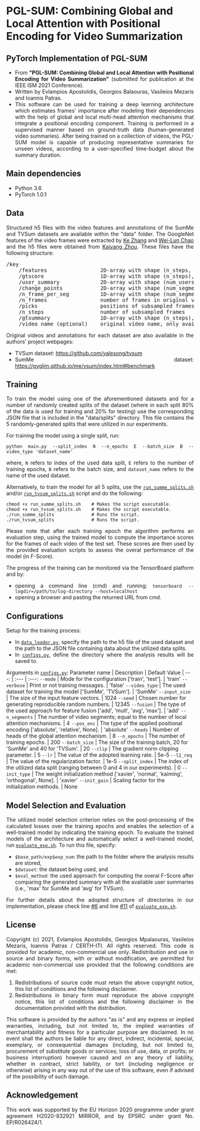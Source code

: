 # PGL-SUM: Combining Global and Local Attention with Positional Encoding for Video Summarization

## PyTorch Implementation of PGL-SUM
<div align="justify">

- From **"PGL-SUM: Combining Global and Local Attention with Positional Encoding for Video Summarization"** (submitted for publication at the IEEE ISM 2021 Conference).
- Written by Evlampios Apostolidis, Georgios Balaouras, Vasileios Mezaris and Ioannis Patras.
- This software can be used for training a deep learning architecture which estimates frames' importance after modeling their dependencies with the help of global and local multi-head attention mechanisms that integrate a positional encoding component. Training is performed in a supervised manner based on ground-truth data (human-generated video summaries). After being trained on a collection of videos, the PGL-SUM model is capable of producing representative summaries for unseen videos, according to a user-specified time-budget about the summary duration. </div>

## Main dependencies
- Python  3.6
- PyTorch 1.0.1

## Data
<div align="justify">

Structured h5 files with the video features and annotations of the SumMe and TVSum datasets are available within the "data" folder. The GoogleNet features of the video frames were extracted by [Ke Zhang](https://github.com/kezhang-cs) and [Wei-Lun Chao](https://github.com/pujols) and the h5 files were obtained from [Kaiyang Zhou](https://github.com/KaiyangZhou/pytorch-vsumm-reinforce). These files have the following structure:
<pre>
/key
    /features                 2D-array with shape (n_steps, feature-dimension)
    /gtscore                  1D-array with shape (n_steps), stores ground truth improtance score (used for training, e.g. regression loss)
    /user_summary             2D-array with shape (num_users, n_frames), each row is a binary vector (used for test)
    /change_points            2D-array with shape (num_segments, 2), each row stores indices of a segment
    /n_frame_per_seg          1D-array with shape (num_segments), indicates number of frames in each segment
    /n_frames                 number of frames in original video
    /picks                    positions of subsampled frames in original video
    /n_steps                  number of subsampled frames
    /gtsummary                1D-array with shape (n_steps), ground truth summary provided by user (used for training, e.g. maximum likelihood)
    /video_name (optional)    original video name, only available for SumMe dataset
</pre>
Original videos and annotations for each dataset are also available in the authors' project webpages:
- TVSum dataset: https://github.com/yalesong/tvsum
- SumMe dataset: https://gyglim.github.io/me/vsum/index.html#benchmark </div>

## Training
<div align="justify">

To train the model using one of the aforementioned datasets and for a number of randomly created splits of the dataset (where in each split 80% of the data is used for training and 20% for testing) use the corresponding JSON file that is included in the "data/splits" directory. This file contains the 5 randomly-generated splits that were utilized in our experiments.

For training the model using a single split, run:
```shell-script
python main.py --split_index N --n_epochs E --batch_size B --video_type 'dataset_name'
```
where, `N` refers to index of the used data split, `E` refers to the number of training epochs, `B` refers to the batch size, and `dataset_name` refers to the name of the used dataset.

Alternatively, to train the model for all 5 splits, use the [`run_summe_splits.sh`](https://github.com/e-apostolidis/PGL-SUM/blob/master/model/run_summe_splits.sh) and/or [`run_tvsum_splits.sh`](https://github.com/e-apostolidis/PGL-SUM/blob/master/model/run_tvsum_splits.sh) script and do the following:
```shell-script
chmod +x run_summe_splits.sh    # Makes the script executable.
chmod +x run_tvsum_splits.sh    # Makes the script executable.
./run_summe_splits              # Runs the script. 
./run_tvsum_splits              # Runs the script.  
```
Please note that after each training epoch the algorithm performs an evaluation step, using the trained model to compute the importance scores for the frames of each video of the test set. These scores are then used by the provided evaluation scripts to assess the overal performance of the model (in F-Score).

The progress of the training can be monitored via the TensorBoard platform and by:
- opening a command line (cmd) and running: `tensorboard --logdir=/path/to/log-directory --host=localhost`
- opening a browser and pasting the returned URL from cmd. </div>

## Configurations
<div align="justify">

Setup for the training process:
 - In [`data_loader.py`](https://github.com/e-apostolidis/PGL-SUM/blob/master/model/data_loader.py), specify the path to the h5 file of the used dataset and the path to the JSON file containing data about the utilized data splits.
 - In [`configs.py`](https://github.com/e-apostolidis/PGL-SUM/blob/master/model/configs.py), define the directory where the analysis results will be saved to. </div>
   
Arguments in [`configs.py`](https://github.com/e-apostolidis/PGL-SUM/blob/master/model/configs.py): 
Parameter name | Description | Default Value
| ---: | :--- | :---:
`--mode` | Mode for the configuration ['train', 'test']. | 'train'
`--verbose` | Print or not training messages. | 'false'
`--video_type` | The used dataset for training the model ['SumMe', 'TVSum']. | 'SumMe'
`--input_size` | The size of the input feature vectors. | 1024
`--seed` | Chosen number for generating reproducible random numbers. | 12345
`--fusion` | The type of the used approach for feature fusion ['add', 'mult', 'avg', 'max']. | 'add' 
`--n_segments` | The number of video segments; equal to the number of local attention mechanisms. | 4
`--pos_enc` | The type of the applied positional encoding ['absolute', 'relative', None]. | 'absolute'
`--heads` | Number of heads of the global attention mechanism. | 8 
`--n_epochs` | The number of training epochs. | 200
`--batch_size` | The size of the training batch, 20 for 'SumMe' and 40 for 'TVSum'. | 20 
`--clip` | The gradient norm clipping parameter. | 5 
`--lr` | The value of the adopted learning rate. | 5e-5 
`--l2_req` | The value of the regularization factor. | 1e-5 
`--split_index` | The index of the utilized data split (ranging between 0 and 4 in our experiments). | 0 
`--init_type` | The weight initialization method ['xavier', 'normal', 'kaiming', 'orthogonal', None]. | 'xavier' 
`--init_gain` | Scaling factor for the initialization methods. | None

## Model Selection and Evaluation 
<div align="justify">

The utilized model selection criterion relies on the post-processing of the calculated losses over the training epochs and enables the selection of a well-trained model by indicating the training epoch. To evaluate the trained models of the architecture and automatically select a well-trained model, run [`evaluate_exp.sh`](https://github.com/e-apostolidis/PGL-SUM/blob/master/evaluation/evaluate_exp.sh). To run this file, specify:
 - `$base_path/exp$exp_num`: the path to the folder where the analysis results are stored,
 - `$dataset`: the dataset being used, and
 - `$eval_method`: the used approach for computing the overal F-Score after comparing the generated summary with all the available user summaries (i.e., 'max' for SumMe and 'avg' for TVSum).

For further details about the adopted structure of directories in our implementation, please check line [#6](https://github.com/e-apostolidis/PGL-SUM/blob/master/evaluation/evaluate_exp.sh#L6) and line [#11](https://github.com/e-apostolidis/PGL-SUM/blob/master/evaluation/evaluate_exp.sh#L11) of [`evaluate_exp.sh`](https://github.com/e-apostolidis/PGL-SUM/blob/master/evaluation/evaluate_exp.sh). </div>

## License
<div align="justify">
Copyright (c) 2021, Evlampios Apostolidis, Georgios Mpalaouras, Vasileios Mezaris, Ioannis Patras / CERTH-ITI. All rights reserved. This code is provided for academic, non-commercial use only. Redistribution and use in source and binary forms, with or without modification, are permitted for academic non-commercial use provided that the following conditions are met:

1. Redistributions of source code must retain the above copyright notice, this list of conditions and the following disclaimer.
2. Redistributions in binary form must reproduce the above copyright notice, this list of conditions and the following disclaimer in the documentation provided with the distribution.

This software is provided by the authors "as is" and any express or implied warranties, including, but not limited to, the implied warranties of merchantability and fitness for a particular purpose are disclaimed. In no event shall the authors be liable for any direct, indirect, incidental, special, exemplary, or consequential damages (including, but not limited to, procurement of substitute goods or services; loss of use, data, or profits; or business interruption) however caused and on any theory of liability, whether in contract, strict liability, or tort (including negligence or otherwise) arising in any way out of the use of this software, even if advised of the possibility of such damage.
</div>

## Acknowledgement
<div align="justify"> This work was supported by the EU Horizon 2020 programme under grant agreement H2020-832921 MIRROR, and by EPSRC under grant No. EP/R026424/1. </div>
